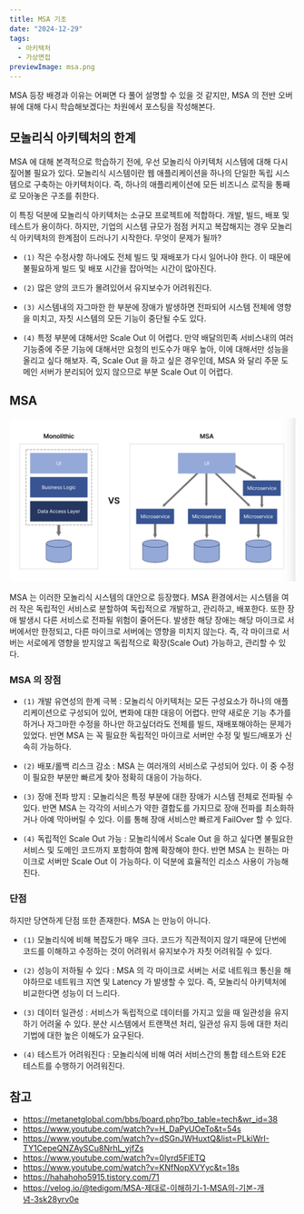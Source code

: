 ```yaml
---
title: MSA 기초
date: "2024-12-29"
tags:
  - 아키텍처
  - 가상면접
previewImage: msa.png
---
```


MSA 등장 배경과 이유는 어쩌면 다 풀어 설명할 수 있을 것 같지만, MSA 의 전반 오버뷰에 대해 다시 학습해보겠다는 차원에서 포스팅을 작성해본다.

## 모놀리식 아키텍처의 한계

MSA 에 대해 본격적으로 학습하기 전에, 우선 모놀리식 아키텍처 시스템에 대해 다시 짚어볼 필요가 있다. 모놀리식 시스템이란 웹 애플리케이션을 하나의 단일한 독립 시스템으로 구축하는 아키텍처이다. 즉, 하나의 애플리케이션에 모든 비즈니스 로직을 통째로 모아놓은 구조를 취한다.

이 특징 덕분에 모놀리식 아키텍처는 소규모 프로젝트에 적합하다. 개발, 빌드, 배포 및 테스트가 용이하다. 하지만, 기업의 시스템 규모가 점점 커지고 복잡해지는 경우 모놀리식 아키텍처의 한계점이 드러나기 시작한다. 무엇이 문제가 될까?

- `(1)` 작은 수정사항 하나에도 전체 빌드 및 재배포가 다시 일어나야 한다. 이 때문에 불필요하게 빌드 및 배포 시간을 잡아먹는 시간이 많아진다.

- `(2)` 많은 양의 코드가 몰려있어서 유지보수가 어려워진다.

- `(3)` 시스템내의 자그마한 한 부분에 장애가 발생하면 전파되어 시스템 전체에 영향을 미치고, 자칫 시스템의 모든 기능이 중단될 수도 있다.

- `(4)` 특정 부분에 대해서만 Scale Out 이 어렵다. 만약 배달의민족 서비스내의 여러 기능중에 주문 기능에 대해서만 요청의 빈도수가 매우 높아, 이에 대해서만 성능을 올리고 싶다 해보자. 즉, Scale Out 을 하고 싶은 경우인데, MSA 와 달리 주문 도메인 서버가 분리되어 있지 않으므로 부분 Scale Out 이 어렵다.

## MSA

![alt text](image.png)

MSA 는 이러한 모놀리식 시스템의 대안으로 등장했다. MSA 환경에서는 시스템을 여러 작은 독립적인 서비스로 분할하여 독립적으로 개발하고, 관리하고, 배포한다. 또한 장애 발생시 다른 서비스로 전파될 위험이 줄어든다. 발생한 해당 장애는 해당 마이크로 서버에서만 한정되고, 다른 마이크로 서버에는 영향을 미치지 않는다. 즉, 각 마이크로 서버는 서로에게 영향을 받지않고 독립적으로 확장(Scale Out) 가능하고, 관리할 수 있다.

### MSA 의 장점

- `(1)` 개발 유연성의 한계 극복 : 모놀리식 아키텍처는 모든 구성요소가 하나의 애플리케이션으로 구성되어 있어, 변화에 대한 대응이 어렵다. 만약 새로운 기능 추가를 하거나 자그마한 수정을 하나만 하고싶더라도 전체를 빌드, 재배포해야하는 문제가 있었다. 반면 MSA 는 꼭 필요한 독립적인 마이크로 서버만 수정 및 빌드/배포가 신속히 가능하다.

- `(2)` 배포/롤백 리스크 감소 : MSA 는 여러개의 서비스로 구성되어 있다. 이 중 수정이 필요한 부분만 빠르게 찾아 정확히 대응이 가능하다.

- `(3)` 장애 전파 방지 : 모놀리식은 특정 부분에 대한 장애가 시스템 전체로 전파될 수 있다. 반면 MSA 는 각각의 서비스가 약한 결합도를 가지므로 장애 전파를 최소화하거나 아예 막아버릴 수 있다. 이를 통해 장애 서비스만 빠르게 FailOver 할 수 있다.

- `(4)` 독립적인 Scale Out 가능 : 모놀리식에서 Scale Out 을 하고 싶다면 불필요한 서비스 및 도메인 코드까지 포함하여 함께 확장해야 한다. 반면 MSA 는 원하는 마이크로 서버만 Scale Out 이 가능하다. 이 덕분에 효율적인 리소스 사용이 가능해진다.

### 단점

하지만 당연하게 단점 또한 존재한다. MSA 는 만능이 아니다.

- `(1)` 모놀리식에 비해 복잡도가 매우 크다. 코드가 직관적이지 않기 때문에 단번에 코드를 이해하고 수정하는 것이 어려워서 유지보수가 자칫 어려워질 수 있다.

- `(2)` 성능이 저하될 수 있다 : MSA 의 각 마이크로 서버는 서로 네트워크 통신을 해야하므로 네트워크 지연 및 Latency 가 발생할 수 있다. 즉, 모놀리식 아키텍처에 비교한다면 성능이 더 느리다.

- `(3)` 데이터 일관성 : 서비스가 독립적으로 데이터를 가지고 있을 때 일관성을 유지하기 어려울 수 있다. 분산 시스템에서 트랜잭션 처리, 일관성 유지 등에 대한 처리 기법에 대한 높은 이해도가 요구된다.

- `(4)` 테스트가 어려워진다 : 모놀리식에 비해 여러 서비스간의 통합 테스트와 E2E 테스트를 수행하기 어려워진다.

## 참고

- https://metanetglobal.com/bbs/board.php?bo_table=tech&wr_id=38
- https://www.youtube.com/watch?v=H_DaPyUOeTo&t=54s
- https://www.youtube.com/watch?v=dSGnJWHuxtQ&list=PLkiWrI-TY1CepeQNZAySCu8NrhL_yjfZs
- https://www.youtube.com/watch?v=0lyrd5FlETQ
- https://www.youtube.com/watch?v=KNfNopXVYyc&t=18s
- https://hahahoho5915.tistory.com/71
- https://velog.io/@tedigom/MSA-제대로-이해하기-1-MSA의-기본-개념-3sk28yrv0e
